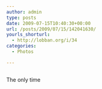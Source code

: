 ```yaml
---
author: admin
type: posts
date: 2009-07-15T10:40:30+00:00
url: /posts/2009/07/15/142041630/
yourls_shorturl:
  - http://lobban.org/i/34
categories:
  - Photos

---
```

<div class="figure">
  <img src="https://andy.lobban.org/photo/1280/142041630/1/n6SoNyvfPpxgubq80YsnngBw" alt="" />
</div>

The only time